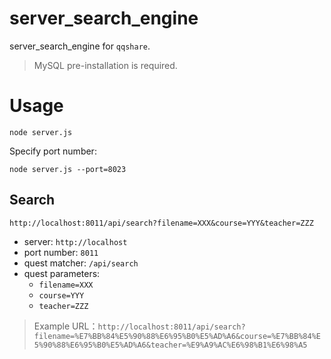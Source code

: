 # server_search_engine
 server_search_engine for `qqshare`.

> MySQL pre-installation is required.

# Usage

```
node server.js
```

Specify port number:

```
node server.js --port=8023
```

## Search

`http://localhost:8011/api/search?filename=XXX&course=YYY&teacher=ZZZ`

- server: `http://localhost`
- port number: `8011`
- quest matcher: `/api/search`
- quest parameters:
  - `filename=XXX`
  - `course=YYY`
  - `teacher=ZZZ`

> Example URL：`http://localhost:8011/api/search?filename=%E7%BB%84%E5%90%88%E6%95%B0%E5%AD%A6&course=%E7%BB%84%E5%90%88%E6%95%B0%E5%AD%A6&teacher=%E9%A9%AC%E6%98%B1%E6%98%A5`
